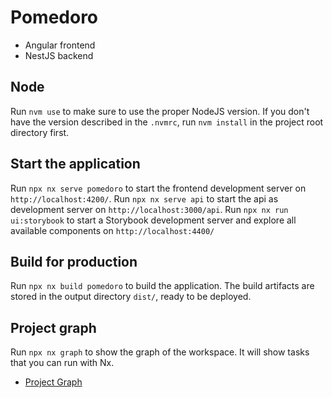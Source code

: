 # Pomedoro

- Angular frontend
- NestJS backend

## Node

Run `nvm use` to make sure to use the proper NodeJS version. 
If you don't have the version described in the `.nvmrc`, run `nvm install` in the project root directory first.

## Start the application

Run `npx nx serve pomedoro` to start the frontend development server on `http://localhost:4200/`.
Run `npx nx serve api` to start the api as development server on `http://localhost:3000/api`.
Run `npx nx run ui:storybook` to start a Storybook development server and explore all available components on `http://localhost:4400/`

## Build for production

Run `npx nx build pomedoro` to build the application. The build artifacts are stored in the output directory `dist/`, ready to be deployed.


## Project graph

Run `npx nx graph` to show the graph of the workspace.
It will show tasks that you can run with Nx.

-   [Project Graph](https://nx.dev/core-features/explore-graph)

